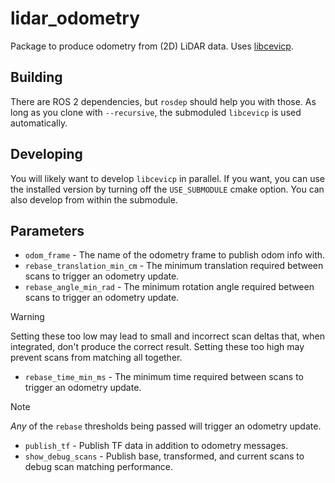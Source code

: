 # lidar_odometry
Package to produce odometry from (2D) LiDAR data. Uses [libcevicp](https://github.com/cornellev/icp).

## Building
There are ROS 2 dependencies, but `rosdep` should help you with those. As long as you clone with `--recursive`, the submoduled `libcevicp` is used automatically.

## Developing
You will likely want to develop `libcevicp` in parallel. If you want, you can use the installed version by turning off the `USE_SUBMODULE` cmake option. You can also develop from within the submodule.

## Parameters
* `odom_frame` - The name of the odometry frame to publish odom info with.
* `rebase_translation_min_cm` - The minimum translation required between scans to trigger an odometry update. 
* `rebase_angle_min_rad` - The minimum rotation angle required between scans to trigger an odometry update.
> [!WARNING]  
> Setting these too low may lead to small and incorrect scan deltas that, when integrated, don't produce the correct result. Setting these too high may prevent scans from matching all together.
* `rebase_time_min_ms` - The minimum time required between scans to trigger an odometry update.
> [!NOTE]
> *Any* of the `rebase` thresholds being passed will trigger an odometry update.
* `publish_tf` - Publish TF data in addition to odometry messages.
* `show_debug_scans` - Publish base, transformed, and current scans to debug scan matching performance.
